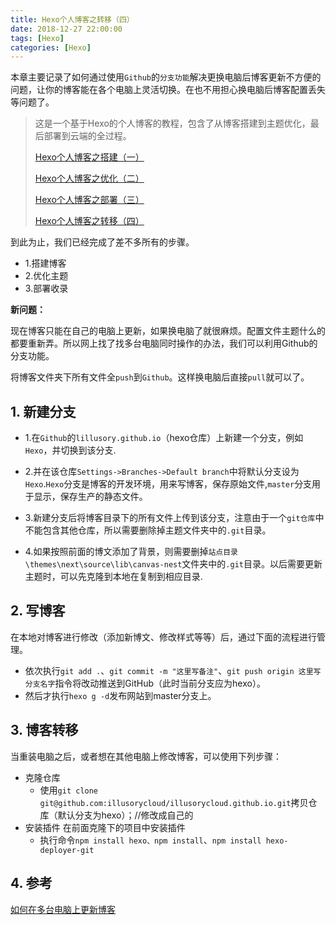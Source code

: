```yaml
---
title: Hexo个人博客之转移（四）
date: 2018-12-27 22:00:00
tags: [Hexo]
categories: [Hexo]
---
```


本章主要记录了如何通过使用`Github`的`分支功能`解决更换电脑后博客更新不方便的问题，让你的博客能在各个电脑上灵活切换。在也不用担心换电脑后博客配置丢失等问题了。

<!--more-->

> 这是一个基于Hexo的个人博客的教程，包含了从博客搭建到主题优化，最后部署到云端的全过程。
>
> [Hexo个人博客之搭建（一）](https://www.lixueduan.com/hexo/hexo-blog-setup-one/)
>
> [Hexo个人博客之优化（二）](https://www.lixueduan.com/hexo/hexo-blog-config-two/)
>
> [Hexo个人博客之部署（三）](https://www.lixueduan.com/hexo/hexo-blog-deploy-three/)
>
> [Hexo个人博客之转移（四）](https://www.lixueduan.com/hexo/hexo-blog-tranfer-four/)

到此为止，我们已经完成了差不多所有的步骤。

* 1.搭建博客
* 2.优化主题
* 3.部署收录

**新问题：**

​	现在博客只能在自己的电脑上更新，如果换电脑了就很麻烦。配置文件主题什么的都要重新弄。所以网上找了找多台电脑同时操作的办法，我们可以利用Github的分支功能。

​	将博客文件夹下所有文件全`push`到`Github`。这样换电脑后直接`pull`就可以了。

## 1. 新建分支

* 1.在`Github`的`lillusory.github.io`（hexo仓库）上新建一个分支，例如`Hexo`，并切换到该分支.

* 2.并在该仓库`Settings->Branches->Default branch`中将默认分支设为`Hexo`.`Hexo`分支是博客的开发环境，用来写博客，保存原始文件,`master`分支用于显示，保存生产的静态文件。

* 3.新建分支后将博客目录下的所有文件上传到该分支，注意由于一个`git仓库`中不能包含其他仓库，所以需要删除掉主题文件夹中的`.git`目录。

* 4.如果按照前面的博文添加了背景，则需要删掉`站点目录\themes\next\source\lib\canvas-nest`文件夹中的`.git`目录。以后需要更新主题时，可以先克隆到本地在复制到相应目录.

## 2. 写博客

在本地对博客进行修改（添加新博文、修改样式等等）后，通过下面的流程进行管理。

* 依次执行`git add .`、`git commit -m "这里写备注"`、`git push origin 这里写分支名字`指令将改动推送到GitHub（此时当前分支应为hexo）。
* 然后才执行`hexo g -d`发布网站到master分支上。

## 3. 博客转移

当重装电脑之后，或者想在其他电脑上修改博客，可以使用下列步骤：

* 克隆仓库
  * 使用`git clone git@github.com:illusorycloud/illusorycloud.github.io.git`拷贝仓库（默认分支为hexo）；//修改成自己的
* 安装插件 在前面克隆下的项目中安装插件
  * 执行命令`npm install hexo、npm install`、`npm install hexo-deployer-git`

## 4. 参考

[如何在多台电脑上更新博客](https://blog.csdn.net/qq_25560423/article/details/53785707)



